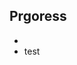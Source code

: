 ## Prgoress
- [Day 1]: https://www.hackingwithswift.com/100/swiftui/1
- [Day 2]: https://www.hackingwithswift.com/100/swiftui/2
test